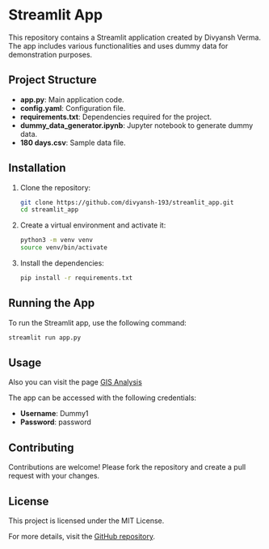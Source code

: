 # Streamlit App

This repository contains a Streamlit application created by Divyansh Verma. The app includes various functionalities and uses dummy data for demonstration purposes.

## Project Structure

- **app.py**: Main application code.
- **config.yaml**: Configuration file.
- **requirements.txt**: Dependencies required for the project.
- **dummy_data_generator.ipynb**: Jupyter notebook to generate dummy data.
- **180 days.csv**: Sample data file.

## Installation

1. Clone the repository:
   ```bash
   git clone https://github.com/divyansh-193/streamlit_app.git
   cd streamlit_app
   ```
2. Create a virtual environment and activate it:
   ```bash
   python3 -m venv venv
   source venv/bin/activate
   ```
3. Install the dependencies:
   ```bash
   pip install -r requirements.txt
   ```

## Running the App

To run the Streamlit app, use the following command:
```bash
streamlit run app.py
```

## Usage
Also you can visit the page [GIS Analysis](https://gis-analysis.streamlit.app/)

The app can be accessed with the following credentials:
- **Username**: Dummy1
- **Password**: password

## Contributing

Contributions are welcome! Please fork the repository and create a pull request with your changes.

## License

This project is licensed under the MIT License.

For more details, visit the [GitHub repository](https://github.com/divyansh-193/streamlit_app/).
